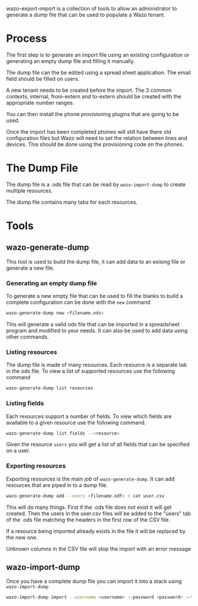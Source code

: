 wazo-export-import is a collection of tools to allow an administrator to generate a dump file
that can be used to populate a Wazo tenant.

# Process

The first step is to generate an import file using an existing configuration or generating an empty dump file and filling it manually.

The dump file can the be edited using a spread sheet application. The email field should be filled on users.

A new tenant needs to be created before the import. The 3 common contexts, internal, from-extern and to-extern should be created with the appropriate number ranges.

You can then install the phone provisioning plugins that are going to be used.

Once the import has been completed phones will still have there old configuration files but Wazo will need to set the relation between lines and devices. This should be done using the provisioning code on the phones.


# The Dump File

The dump file is a .ods file that can be read by `wazo-import-dump` to create multiple resources.

The dump file contains many tabs for each resources.

# Tools

## wazo-generate-dump

This tool is used to build the dump file, it can add data to an exising file or generate a new file.

### Generating an empty dump file

To generate a new empty file that can be used to fill the blanks to build a complete configuration
can be done with the `new` command

```sh
wazo-generate-dump new <filename.ods>
```

This will generate a valid ods file that can be imported in a spreadsheet program and modified to
your needs. It can also be used to add data using other commands.

### Listing resources

The dump file is made of many resources. Each resource is a separate tab in the ods file. To view a
list of supported resources use the following command

```sh
wazo-generate-dump list resources
```

### Listing fields

Each resources support a number of fields. To view which fields are available to a given resource use
the following command.

```sh
wazo-generate-dump list fields --<resource>
```

Given the resource `users` you will get a list of all fields that can be specified on a user.

### Exporting resources

Exporting resources is the main job of `wazo-generate-dump`. It can add resources that are piped in
to a dump file.

```sh
wazo-generate-dump add --users <filename.odf> < cat user.csv
```

This will do many things. First if the .ods file does not exist it will get created. Then the
users in the user.csv files will be added to the "users" tab of the .ods file matching the headers
in the first row of the CSV file.

If a resource being imported already exists in the file it will be replaced by the new one.

Unknown columns in the CSV file will stop the import with an error message


## wazo-import-dump

Once you have a complete dump file you can import it into a stack using `wazo-import-dump`

```sh
wazo-import-dump import --username <username> --password <password> --tenant <tenant-uuid> dump_file.ods
```
